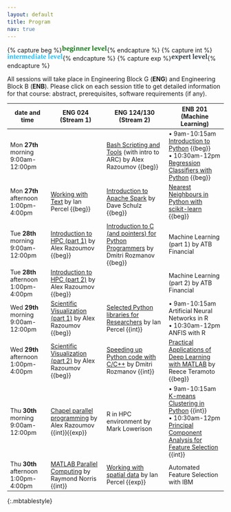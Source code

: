 ```yaml
---
layout: default
title: Program
nav: true
---
```


{% capture beg %}![beginner](images/beginner.png){% endcapture %}
{% capture int %}![intermediate](images/intermediate.png){% endcapture %}
{% capture exp %}![expert](images/expert.png){% endcapture %}

All sessions will take place in Engineering Block G (**ENG**) and Engineering Block B (**ENB**). Please
click on each session title to get detailed information for that course: abstract, prerequisites,
software requirements (if any).

| date and time | ENG 024 (Stream 1) | ENG 124/130 (Stream 2) | ENB 201 (Machine Learning) |
| ------------- | --------------- | ----------------- | ----------------- |
| Mon **27th** morning 9:00am-12:00pm | | [Bash Scripting and Tools](bash) (with intro to ARC) by Alex Razoumov {{beg}} | • 9am-10:15am [Introduction to Python](introPython) {{beg}} <br> • 10:30am-12pm [Regression Classifiers with Python](regressionClassifiers) {{beg}} |
| Mon **27th** afternoon 1:00pm-4:00pm | [Working with Text](working_with_text) by Ian Percel {{beg}} | [Introduction to Apache Spark](intro_to_spark) by Dave Schulz {{beg}} | [Nearest Neighbours in Python with scikit-learn](nearestNeighbours) {{beg}} |
| Tue **28th** morning 9:00am-12:00pm | [Introduction to HPC (part 1)](introHPC) by Alex Razoumov {{beg}} | [Introduction to C (and pointers) for Python Programmers](abstract-c-for-python) by Dmitri Rozmanov {{beg}} | Machine Learning (part 1) by ATB Financial |
| Tue **28th** afternoon 1:00pm-4:00pm | [Introduction to HPC (part 2)](introHPC) by Alex Razoumov {{beg}} | | Machine Learning (part 2) by ATB Financial |
| Wed **29th** morning 9:00am-12:00pm | [Scientific Visualization (part 1)](visualization) by Alex Razoumov {{beg}} | [Selected Python libraries for Researchers](python_libraries_research) by Ian Percel {{int}} | • 9am-10:15am Artificial Neural Networks in R <br> • 10:30am-12pm ANFIS with R |
| Wed **29th** afternoon 1:00pm-4:00pm | [Scientific Visualization (part 2)](visualization) by Alex Razoumov {{beg}} | [Speeding up Python code with C/C++](abstract-speedup-python) by Dmitri Rozmanov {{int}} | [Practical Applications of Deep Learning with MATLAB](deepLearningMatlab) by Reece Teramoto {{beg}} |
| Thu **30th** morning 9:00am-12:00pm | [Chapel parallel programming](chapel) by Alex Razoumov {{int}}{{exp}}| R in HPC environment by Mark Lowerison | • 9am-10:15am [K-means Clustering in Python](kmeansClustering) {{int}} <br> • 10:30am-12pm [Principal Component Analysis for Feature Selection](principalComponentAnalysis) {{int}} |
| Thu **30th** afternoon 1:00pm-4:00pm | [MATLAB Parallel Computing](parallelMatlab) by Raymond Norris {{int}} | [Working with spatial data](working_with_spatial) by Ian Percel {{exp}} | Automated Feature Selection with IBM |
{:.mbtablestyle}

&nbsp;

<!-- <strike>Python scripting for Scientists</strike> -->
